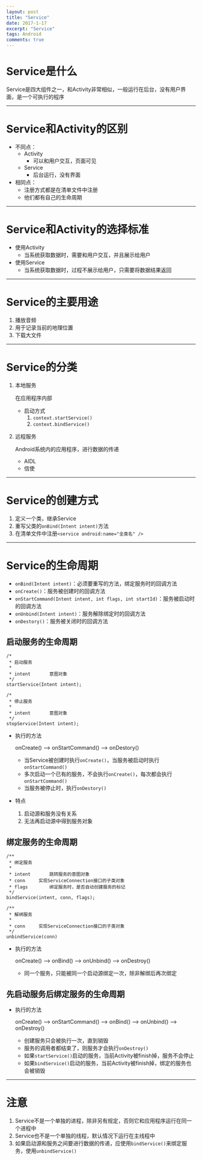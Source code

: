 ```yaml
---
layout: post
title: "Service"
date: 2017-1-17
excerpt: "Service"
tags: Android
comments: true
---
```


# Service是什么
Service是四大组件之一，和Activity非常相似，一般运行在后台，没有用户界面，是一个可执行的程序

***

# Service和Activity的区别
- 不同点：
	- Activity
		- 可以和用户交互，页面可见
	- Service
		- 后台运行，没有界面
- 相同点：
	- 注册方式都是在清单文件中注册
	- 他们都有自己的生命周期

***

# Service和Activity的选择标准
- 使用Activity
	- 当系统获取数据时，需要和用户交互，并且展示给用户
- 使用Service
	- 当系统获取数据时，过程不展示给用户，只需要将数据结果返回

***

# Service的主要用途
1. 播放音频
2. 用于记录当前的地理位置
3. 下载大文件

***

# Service的分类
1. 本地服务

	在应用程序内部
	
	- 启动方式
		1. ``context.startService()``
		2. ``context.bindService()``

2. 远程服务
	
	Android系统内的应用程序，进行数据的传递
	
	- AIDL
	- 信使

***

# Service的创建方式
1. 定义一个类，继承Service
2. 重写父类的``onBind(Intent intent)``方法
3. 在清单文件中注册``<service android:name="全类名" />``

***

# Service的生命周期
- ``onBind(Intent intent)``：必须要重写的方法，绑定服务时的回调方法
- ``onCreate()``：服务被创建时的回调方法
- ``onStartCommand(Intent intent, int flags, int startId)``：服务被启动时的回调方法
- ``onUnbind(Intent intent)``：服务解除绑定时的回调方法
- ``onDestory()``：服务被关闭时的回调方法

## 启动服务的生命周期

```
/*
 * 启动服务
 *
 * intent		意图对象
 */
startService(Intent intent);
```

```
/*
 * 停止服务
 *
 * intent		意图对象
 */
stopService(Intent intent);
```

- 执行的方法

	onCreate() --> onStartCommand() --> onDestory()

	- 当Service被创建时执行``onCreate()``，当服务被启动时执行``onStartCommand()``
	- 多次启动一个已有的服务，不会执行``onCreate()``，每次都会执行``onStartCommand()``
	- 当服务被停止时，执行``onDestory()``

- 特点
	1. 启动源和服务没有关系
	2. 无法再启动源中得到服务对象

## 绑定服务的生命周期

```
/**
 * 绑定服务
 * 
 * intent		跳转服务的意图对象
 * conn		实现ServiceConnection接口的子类对象
 * flags		绑定服务时，是否自动创建服务的标记
 */
bindService(intent, conn, flags);
```

```
/**
 * 解绑服务
 *
 * conn		实现ServiceConnection接口的子类对象
 */
unbindService(conn)
```

- 执行的方法
	
	onCreate() --> onBind() --> onUnbind() --> onDestroy()
	
	- 同一个服务，只能被同一个启动源绑定一次，除非解绑后再次绑定
	
## 先启动服务后绑定服务的生命周期
- 执行的方法
	
	onCreate() --> onStartCommand() --> onBind() --> onUnbind() --> onDestroy()

	- 创建服务只会被执行一次，直到销毁
	- 服务的调用者都结束了，则服务才会执行``onDestroy()``
	- 如果``startService()``启动的服务，当前Activity被finish掉，服务不会停止
	- 如果``bindService()``启动的服务，当前Activity被finish掉，绑定的服务也会被销毁
	
***

# 注意
1. Service不是一个单独的进程，除非另有规定，否则它和应用程序运行在同一个进程中
2. Service也不是一个单独的线程，默认情况下运行在主线程中
3. 如果启动源和服务之间要进行数据的传递，应使用``bindService()``来绑定服务，使用``unbindService()``
